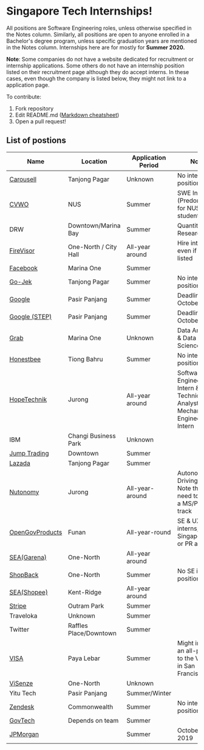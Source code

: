 
# Singapore Tech Internships!

All positions are Software Engineering roles, unless otherwise specified in the Notes column. Similarly, all positions are open to anyone enrolled in a Bachelor's degree program, unless specific graduation years are mentioned in the Notes column. Internships here are for mostly for **Summer 2020.**

**Note**: Some companies do not have a website dedicated for recruitment or internship applications. Some others do not have an internship position listed on their recruitment page although they do accept interns. In these cases, even though the company is listed below, they might not link to a application page.

To contribute:
1. Fork repository
2. Edit README.md ([Markdown cheatsheet](https://github.com/tchapi/markdown-cheatsheet/blob/master/README.md))
4. Open a pull request!


## List of postions
| Name | Location | Application Period | Notes  |
|---|---|---|---|
| [Carousell](https://careers.carousell.com/)  | Tanjong Pagar | Unknown | No intern positions listed |
| [CVWO](https://www.comp.nus.edu.sg/~vwo/contact.html)  | NUS | Summer | SWE Intern (Predominantly for NUS students) |
| DRW  | Downtown/Marina Bay | Summer | Quantitative Research |
| [FireVisor](https://angel.co/firevisor/jobs) | One-North / City Hall | All-year around | Hire interns even if not listed |
| [Facebook](https://www.facebook.com/careers/jobs/440222083369338/) | Marina One | Summer | |
| [Go-Jek](https://www.gojek.io/careers/) | Tanjong Pagar | Summer | No intern positions listed |
| [Google](https://careers.google.com/jobs/results/142027906936120006-software-engineering-intern-summer-2020/?company=Google&company=YouTube&hl=en&jlo=en-US&location=Singapore&q=Software%20Engineering%20intern)  | Pasir Panjang | Summer | Deadline: 31st October 2019 | Within 12-18 months of completing a Bachelor's or Master's degree
| [Google (STEP)](https://careers.google.com/jobs/results/97828209514422982-student-training-in-engineering-program-step-intern-2020/?company=Google&company=YouTube&hl=en&jlo=en-US&location=Singapore&q=Software%20Engineering%20intern)  | Pasir Panjang | Summer | Deadline: 31st October 2019 |
| [Grab](https://grab.careers/job-details/?id=962b081ccd05013e0a432d0006525ea0)  | Marina One | Unknown | Data Analytics & Data Science, ATAP |
| [Honestbee](https://careers.honestbee.com/departments/job/)  | Tiong Bahru | Summer | No intern positions listed |
| [HopeTechnik](https://www.hopetechnik.com/careers/) | Jurong | All-year around| Software Engineering Intern && Technical Analyst && Mechanical Engineering Intern |
|IBM | Changi Business Park | Unknown | |
| [Jump Trading](https://www.jumptrading.com/jobs.html)  | Downtown | Summer | |
| [Lazada](http://www.lazada.com/work-at-lazada) | Tanjong Pagar | Summer | |
| [Nutonomy](https://www.nutonomy.com/careers/) | Jurong | All-year-around | Autonomous Driving Intern. Note that you need to be on a MS/PhD track |
| [OpenGovProducts](https://opengovernmentproducts.recruitee.com/)| Funan| All-year-round| SE & UX interns; Only Singaporean or PR allowed;|
| [SEA(Garena)](https://career.seagroup.com/programs?pos=LIP-area)  | One-North | All-year around | |
| [ShopBack](http://careers.shopback.com/singapore)  | One-North | Summer | No SE intern positions listed |
| [SEA(Shopee)](https://careers.shopee.sg/) | Kent-Ridge | All-year around | |
| [Stripe](https://stripe.com/jobs/listing/software-engineering-intern-apac/1806024?gh_src=73vnei) | Outram Park | Summer | |
| Traveloka| Unknown | Summer | |
| Twitter  | Raffles Place/Downtown | Summer ||
| [VISA](https://jobs.smartrecruiters.com/oneclick-ui/company/108611351/job/1520850202/publication/743999693253063)  | Paya Lebar | Summer | Might include an all-paid trip to the VISA HQ in San Francisco |
| [ViSenze](https://visenze.workable.com/jobs/708797/candidates/new)  | One-North | Unknown | |
| Yitu Tech | Pasir Panjang | Summer/Winter | |
| [Zendesk](https://www.zendesk.com/jobs/singapore/)  | Commonwealth | Summer | No intern positions listed |
| [GovTech](https://govtech.taleo.net/careersection/govtech_internship/jobsearch.ftl)| Depends on team| Summer||
| [JPMorgan](https://jpmchase.taleo.net/careersection/10140/jobdetail.ftl?job=190064684)| | Summer|October 27, 2019|

